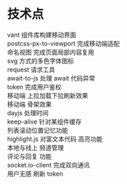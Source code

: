 # 技术点

vant 组件库构建移动界面  
postcss-px-to-viewport 完成移动端适配  
命名视图 完成页面局部内容复用  
svg 方式的多色字体图标  
request 请求工具  
await-to-js 处理 await 代码异常  
token 完成用户鉴权  
移动端 上拉加载下拉刷新效果  
移动端 骨架效果  
dayjs 处理时间  
keep-alive 针对某组件缓存  
列表滚动位置记忆功能  
highlight.js 对富文本代码 高亮功能  
本地与线上 频道管理  
评论与回复 功能  
socket.io-client 完成双向通讯  
用户无感 刷新 token   